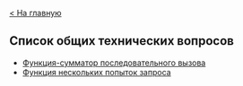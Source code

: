 [< На главную](../README.md)

## Список общих технических вопросов

- [Функция-сумматор последовательного вызова](./func-summator.md)
- [Функция нескольких попыток запроса](./retry-request.md)
